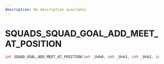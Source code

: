 ```yaml
---
description: No description available 
---
```


# SQUADS\_SQUAD_GOAL_ADD_MEET_AT_POSITION

```cpp
int SQUAD_GOAL_ADD_MEET_AT_POSITION(int _Unk0, int _Unk1, int _Unk2, int _Unk3, int _Unk4, int _Unk5);
```